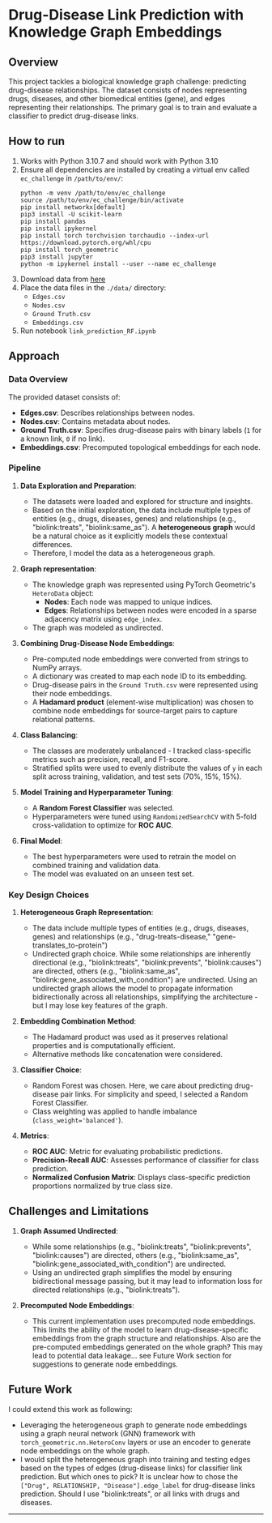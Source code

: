 # Drug-Disease Link Prediction with Knowledge Graph Embeddings

## Overview
This project tackles a biological knowledge graph challenge: predicting drug-disease relationships. The dataset consists of nodes representing drugs, diseases, and other biomedical entities (gene), and edges representing their relationships. The primary goal is to train and evaluate a classifier to predict drug-disease links.

## How to run
1. Works with Python 3.10.7 and should work with Python 3.10
2. Ensure all dependencies are installed by creating a virtual env called `ec_challenge` in `/path/to/env/`:
   ```
   python -m venv /path/to/env/ec_challenge
   source /path/to/env/ec_challenge/bin/activate
   pip install networkx[default]
   pip3 install -U scikit-learn
   pip install pandas
   pip install ipykernel
   pip install torch torchvision torchaudio --index-url https://download.pytorch.org/whl/cpu
   pip install torch_geometric
   pip3 install jupyter
   python -m ipykernel install --user --name ec_challenge
   ```
3. Download data from [here](https://drive.google.com/drive/folders/1swCsdUeYnMYLIEKYZ5ed1YIU0X1vyt9u)
4. Place the data files in the `./data/` directory:
   - `Edges.csv`
   - `Nodes.csv`
   - `Ground Truth.csv`
   - `Embeddings.csv`
5. Run notebook `link_prediction_RF.ipynb`

## Approach

### Data Overview
The provided dataset consists of:
- **Edges.csv**: Describes relationships between nodes.
- **Nodes.csv**: Contains metadata about nodes.
- **Ground Truth.csv**: Specifies drug-disease pairs with binary labels (`1` for a known link, `0` if no link).
- **Embeddings.csv**: Precomputed topological embeddings for each node.

### Pipeline
1. **Data Exploration and Preparation**:
   - The datasets were loaded and explored for structure and insights.
   - Based on the initial exploration, the data include multiple types of entities (e.g., drugs, diseases, genes) and relationships (e.g., "biolink:treats", "biolink:same_as"). A **heterogeneous graph** would be a natural choice as it explicitly models these contextual differences. 
   - Therefore, I model the data as a heterogeneous graph.
   
2. **Graph representation**:
   - The knowledge graph was represented using PyTorch Geometric's `HeteroData` object:
       - **Nodes**: Each node was mapped to unique indices.
       - **Edges**: Relationships between nodes were encoded in a sparse adjacency matrix using `edge_index`.
   - The graph was modeled as undirected.

3. **Combining Drug-Disease Node Embeddings**:
   - Pre-computed node embeddings were converted from strings to NumPy arrays.
   - A dictionary was created to map each node ID to its embedding.
   - Drug-disease pairs in the `Ground Truth.csv` were represented using their node embeddings.
   - A **Hadamard product** (element-wise multiplication) was chosen to combine node embeddings for source-target pairs to capture relational patterns.

4. **Class Balancing**:
   - The classes are moderately unbalanced - I tracked class-specific metrics such as precision, recall, and F1-score.
   - Stratified splits were used to evenly distribute the values of `y` in each split across training, validation, and test sets (70%, 15%, 15%).

5. **Model Training and Hyperparameter Tuning**:
   - A **Random Forest Classifier** was selected.
   - Hyperparameters were tuned using `RandomizedSearchCV` with 5-fold cross-validation to optimize for **ROC AUC**.

6. **Final Model**:
   - The best hyperparameters were used to retrain the model on combined training and validation data.
   - The model was evaluated on an unseen test set.

### Key Design Choices
1. **Heterogeneous Graph Representation**:
   - The data include multiple types of entities (e.g., drugs, diseases, genes) and relationships (e.g., "drug-treats-disease," "gene-translates_to-protein")
   - Undirected graph choice. While some relationships are inherently directional (e.g., "biolink:treats", "biolink:prevents", "biolink:causes") are directed, others (e.g., "biolink:same_as", "biolink:gene_associated_with_condition") are undirected. Using an undirected graph allows the model to propagate information bidirectionally across all relationships, simplifying the architecture - but I may lose key features of the graph.

2. **Embedding Combination Method**:
   - The Hadamard product was used as it preserves relational properties and is computationally efficient.
   - Alternative methods like concatenation were considered.

3. **Classifier Choice**:
   - Random Forest was chosen. Here, we care about predicting drug-disease pair links. For simplicity and speed, I selected a Random Forest Classifier.
   - Class weighting was applied to handle imbalance (`class_weight='balanced'`).

4. **Metrics**:
   - **ROC AUC**: Metric for evaluating probabilistic predictions.
   - **Precision-Recall AUC**: Assesses performance of classifier for class prediction.
   - **Normalized Confusion Matrix**: Displays class-specific prediction proportions normalized by true class size.
     
## Challenges and Limitations

1. **Graph Assumed Undirected**:
   - While some relationships (e.g., "biolink:treats", "biolink:prevents", "biolink:causes") are directed, others (e.g., "biolink:same_as", "biolink:gene_associated_with_condition") are undirected.
   - Using an undirected graph simplifies the model by ensuring bidirectional message passing, but it may lead to information loss for directed relationships (e.g., "biolink:treats").
   
2. **Precomputed Node Embeddings**:

    - This current implementation uses precomputed node embeddings. This limits the ability of the model to learn drug-disease-specific embeddings from the graph structure and relationships. Also are the pre-computed embeddings generated on the whole graph? This may lead to potential data leakage... see Future Work section for suggestions to generate node embeddings.

## Future Work
I could extend this work as following:

- Leveraging the heterogeneous graph to generate node embeddings using a graph neural network (GNN) framework with `torch_geometric.nn.HeteroConv` layers or use an encoder to generate node embeddings on the whole graph.
- I would split the heterogeneous graph into training and testing edges based on the types of edges (drug-disease links) for classifier link prediction. But which ones to pick? It is unclear how to chose the `["Drug", RELATIONSHIP, "Disease"].edge_label` for drug-disease links prediction. Should I use "biolink:treats", or all links with drugs and diseases.

---
